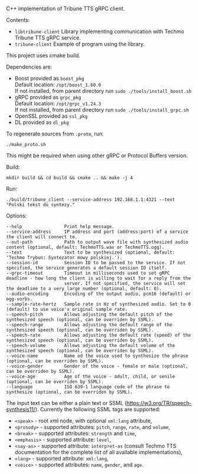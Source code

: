 C++ implementation of Tribune TTS gRPC client.

Contents:
- `libtribune-client`     Library implementing communication with Techmo Tribune TTS gRPC service.
- `tribune-client`        Example of program using the library.

This project uses cmake build.

Dependencies are:  
- Boost     provided as `boost_pkg`  
    Default location: `/opt/boost_1.60.0`  
    If not installed, from parent directory run `sudo ./tools/install_boost.sh`  
- gRPC      provided as `grpc_pkg`  
    Default location: `/opt/grpc_v1.24.3`  
    If not installed, from parent directory run `sudo ./tools/install_grpc.sh`  
- OpenSSL   provided as `ssl_pkg`  
- DL        provided as `dl_pkg`  

To regenerate sources from `.proto`, run:
```
./make_proto.sh
```
This might be required when using other gRPC or Protocol Buffers version.

Build:
```
mkdir build && cd build && cmake .. && make -j 4
```

Run:
```
./build/tribune_client --service-address 192.168.1.1:4321 --text "Polski tekst do syntezy."
```

Options:
```
--help                Print help message.
--service-address     IP address and port (address:port) of a service the client will connect to.
--out-path            Path to output wave file with synthesized audio content (optional, default: TechmoTTS.wav or TechmoTTS.ogg).
--text                Text to be synthesized (optional, default: 'Techmo Trybun: Syntezator mowy polskiej.').
--session-id          Session ID to be passed to the service. If not specified, the service generates a default session ID itself.
--grpc-timeout        Timeout in milliseconds used to set gRPC deadline - how long the client is willing to wait for a reply from the 
                      server. If not specified, the service will set the deadline to a very large number (optional, default: 0).
--audio-encoding      Encoding of the output audio, pcm16 (default) or ogg-vorbs.
--sample-rate-hertz   Sample rate in Hz of synthesized audio. Set to 0 (default) to use voice's original sample rate.
--speech-pitch        Allows adjusting the default pitch of the synthesized speech (optional, can be overriden by SSML).
--speech-range        Allows adjusting the default range of the synthesized speech (optional, can be overriden by SSML).
--speech-rate         Allows adjusting the default rate (speed) of the synthesized speech (optional, can be overriden by SSML).
--speech-volume       Allows adjusting the default volume of the synthesized speech (optional, can be overriden by SSML).
--voice-name          Name od the voice used to synthesize the phrase (optional, can be overriden by SSML).
--voice-gender        Gender of the voice - female or male (optional, can be overriden by SSML).
--voice-age           Age of the voice - adult, child, or senile (optional, can be overriden by SSML).
--language            ISO 639-1 language code of the phrase to synthesize (optional, can be overriden by SSML).
```

The input text can be either a plain text or SSML (https://w3.org/TR/speech-synthesis11/).
Currently the following SSML tags are supported:
- `<speak>` - root xml node, with optional `xml:lang` attribute,
- `<prosody>` - supported attributes: `pitch`, `range`, `rate`, and `volume`,
- `<break>` - supported attributes: `strength` and `time`,
- `<emphasis>` - supported attribute: `level`,
- `<say-as>` - supported attribute: `interpret-as` (consult Techmo TTS documentation for the complete list of all available implementations),
- `<lang>` - supported attribute: `xml:lang`,
- `<voice>` - supported attributes: `name`, `gender`, and `age`.
